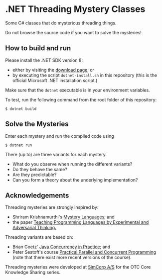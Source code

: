 # .NET Threading Mystery Classes #

Some C# classes that do mysterious threading things.

Do not browse the source code if you want to solve the mysteries!


## How to build and run ##

Please install the .NET SDK version 8:

- either by visiting the [download page](https://dotnet.microsoft.com/en-us/download/dotnet/8.0); or
- by executing the script `dotnet-install.sh` in this repository (this is the official Microsoft .NET installation script.)

Make sure that the `dotnet` executable is in your environment variables.

To test, run the following command from the root folder of this repository:

```
$ dotnet build
```

## Solve the Mysteries ##

Enter each mystery and run the compiled code using

```
$ dotnet run
```

There (up to) are three variants for each mystery.

- What do you observe when running the different variants?
- Do they behave the same?
- Are they predictable?
- Can you form a theory about the underlying implementation?


## Acknowledgements ##

Threading mysteries are strongly inspired by:

- Shriram Krishnamurthi's [Mystery Languages](https://github.com/shriram/mystery-languages); and
- the paper [Teaching Programming Languages by Experimental and Adversarial Thinking.](https://cs.brown.edu/~sk/Publications/Papers/Published/pkf-teach-pl-exp-adv-think/)

Threading variants are based on:

- Brian Goetz' [Java Concurrency in Practice](https://www.oreilly.com/library/view/java-concurrency-in/0321349601/); and
- Peter Sestoft's course [Practical Parallel and Concurrent Programming](https://www.itu.dk/people/sestoft/itu/PCPP/E2016/) (note that there exist more recent versions of the course).

Threading mysteries were developed at [SimCorp A/S](https://simcorp.com) for the OTC Core Knowledge Sharing series.
